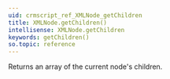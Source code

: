 ```yaml
---
uid: crmscript_ref_XMLNode_getChildren
title: XMLNode.getChildren()
intellisense: XMLNode.getChildren
keywords: getChildren()
so.topic: reference
---
```


Returns an array of the current node's children.


